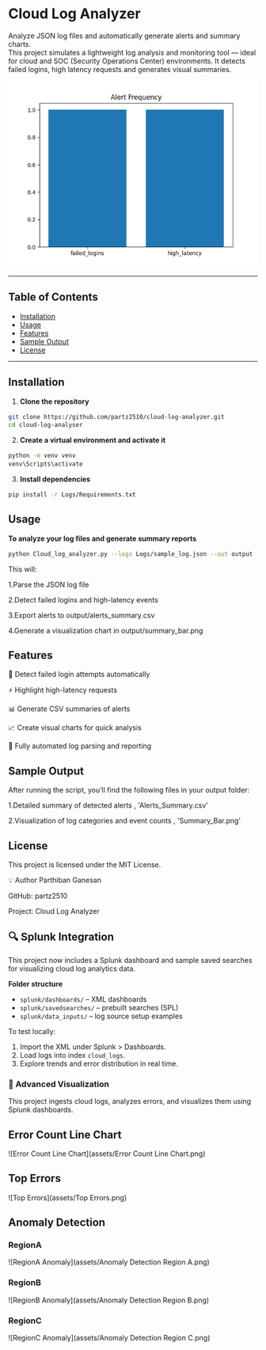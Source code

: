 # Cloud Log Analyzer

Analyze JSON log files and automatically generate alerts and summary charts.  
This project simulates a lightweight log analysis and monitoring tool — ideal for cloud and SOC (Security Operations Center) environments. It detects failed logins, high latency requests and generates visual summaries.

![Summary Chart](output/summary_bar.png)

---

## Table of Contents
- [Installation](#installation)
- [Usage](#usage)
- [Features](#features)
- [Sample Output](#sample-output)
- [License](#license)

---

## Installation

1. **Clone the repository**
```bash
git clone https://github.com/partz2510/cloud-log-analyzer.git
cd cloud-log-analyser
```


2. **Create a virtual environment and activate it**
 ```bash
python -m venv venv
venv\Scripts\activate
```


3. **Install dependencies**
```bash
pip install -r Logs/Requirements.txt
```

## Usage

**To analyze your log files and generate summary reports**
 ```bash
python Cloud_log_analyzer.py --logs Logs/sample_log.json --out output
```


This will:

1.Parse the JSON log file

2.Detect failed logins and high-latency events

3.Export alerts to output/alerts_summary.csv

4.Generate a visualization chart in output/summary_bar.png



## Features

🚨 Detect failed login attempts automatically

⚡ Highlight high-latency requests

📊 Generate CSV summaries of alerts

📈 Create visual charts for quick analysis

💾 Fully automated log parsing and reporting



## Sample Output

After running the script, you’ll find the following files in your output folder:	

1.Detailed summary of detected alerts , 'Alerts_Summary.csv'

2.Visualization of log categories and event counts , 'Summary_Bar.png'



## License
This project is licensed under the MIT License.


💡 Author
Parthiban Ganesan

GitHub: partz2510

Project: Cloud Log Analyzer

## 🔍 Splunk Integration

This project now includes a Splunk dashboard and sample saved searches for visualizing cloud log analytics data.

**Folder structure**
- `splunk/dashboards/` – XML dashboards
- `splunk/savedsearches/` – prebuilt searches (SPL)
- `splunk/data_inputs/` – log source setup examples

To test locally:
1. Import the XML under Splunk > Dashboards.
2. Load logs into index `cloud_logs`.
3. Explore trends and error distribution in real time.


### 🧠 Advanced Visualization
This project ingests cloud logs, analyzes errors, and visualizes them using Splunk dashboards.

## Error Count Line Chart
![Error Count Line Chart](assets/Error Count Line Chart.png)

## Top Errors
![Top Errors](assets/Top Errors.png)

## Anomaly Detection
### RegionA
![RegionA Anomaly](assets/Anomaly Detection Region A.png)
### RegionB
![RegionB Anomaly](assets/Anomaly Detection Region B.png)
### RegionC
![RegionC Anomaly](assets/Anomaly Detection Region C.png)

